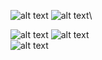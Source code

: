 ![alt text](/screenshots/main.png)
![alt text](/screenshots/car.png)\

![alt text](/screenshots/air.png)
![alt text](/screenshots/tour.png)\
![alt text](/screenshots/hotel.png)
